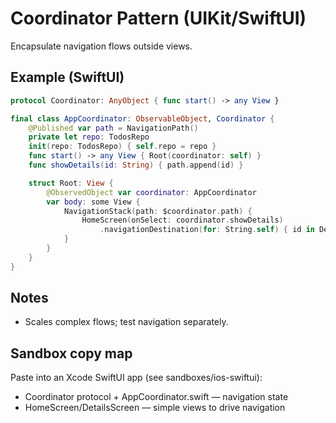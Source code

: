 # Coordinator Pattern (UIKit/SwiftUI)

Encapsulate navigation flows outside views.

## Example (SwiftUI)

```swift
protocol Coordinator: AnyObject { func start() -> any View }

final class AppCoordinator: ObservableObject, Coordinator {
    @Published var path = NavigationPath()
    private let repo: TodosRepo
    init(repo: TodosRepo) { self.repo = repo }
    func start() -> any View { Root(coordinator: self) }
    func showDetails(id: String) { path.append(id) }

    struct Root: View {
        @ObservedObject var coordinator: AppCoordinator
        var body: some View {
            NavigationStack(path: $coordinator.path) {
                HomeScreen(onSelect: coordinator.showDetails)
                    .navigationDestination(for: String.self) { id in DetailsScreen(id: id) }
            }
        }
    }
}
```

## Notes

- Scales complex flows; test navigation separately.

## Sandbox copy map

Paste into an Xcode SwiftUI app (see sandboxes/ios-swiftui):

- Coordinator protocol + AppCoordinator.swift — navigation state
- HomeScreen/DetailsScreen — simple views to drive navigation
